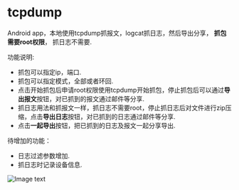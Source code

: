 tcpdump
====================

Android app，本地使用tcpdump抓报文，logcat抓日志，然后导出分享， **抓包需要root权限**， 抓日志不需要.

功能说明:

* 抓包可以指定ip，端口.
* 抓包可以指定模式，全部或者环回.
* 点击开始抓包后申请root权限使用tcpdump开始抓包，停止抓包后可以通过**导出报文**按钮，对已抓到的报文通过邮件等分享.
* 抓日志用法和抓报文一样，抓日志不需要root，停止抓日志后对文件进行zip压缩，点击**导出日志**按钮，对已抓到的日志通过邮件等分享.
* 点击**一起导出**按钮，把已抓到的日志及报文一起分享导出.

待增加的功能：
* 日志过滤参数增加.
* 抓日志时记录设备信息.

![Image text](https://raw.github.com/p2po2p/repositpry/master/tcpdump/img-folder/device-2019-01-31-162733.jpg)


